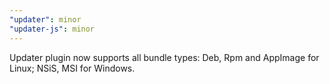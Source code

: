 ```yaml
---
"updater": minor
"updater-js": minor
---
```


Updater plugin now supports all bundle types: Deb, Rpm and AppImage for Linux; NSiS, MSI for Windows. 
